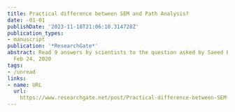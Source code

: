 ```yaml
---
title: Practical difference between SEM and Path Analysis?
date: -01-01
publishDate: '2023-11-18T21:06:10.314728Z'
publication_types:
- manuscript
publication: '*ResearchGate*'
abstract: Read 9 answers by scientists to the question asked by Saeed Ehsanfar on
  Feb 24, 2020
tags:
- /unread
links:
- name: URL
  url: 
    https://www.researchgate.net/post/Practical-difference-between-SEM-and-Path-Analysis
---
```

